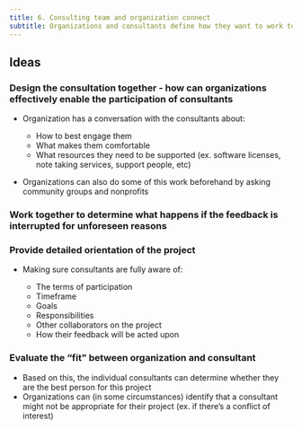 ```yaml
---
title: 6. Consulting team and organization connect
subtitle: Organizations and consultants define how they want to work together.
---
```

## Ideas

### Design the consultation together - how can organizations effectively enable the participation of consultants

* Organization has a conversation with the consultants about: 

  * How to best engage them
  * What makes them comfortable
  * What resources they need to be supported (ex. software licenses, note taking services,  support people, etc)
* Organizations can also do some of this work beforehand by asking community groups and nonprofits

### Work together to determine what happens if the feedback is interrupted for unforeseen reasons



### Provide detailed orientation of the project

* Making sure consultants are fully aware of:

  * The terms of participation
  * Timeframe
  * Goals
  * Responsibilities 
  * Other collaborators on the project
  * How their feedback will be acted upon

### Evaluate the “fit” between organization and consultant

* Based on this, the individual consultants can determine whether they are the best person for this project
* Organizations can (in some circumstances) identify that a consultant might not be appropriate for their project (ex. if there’s a conflict of interest)